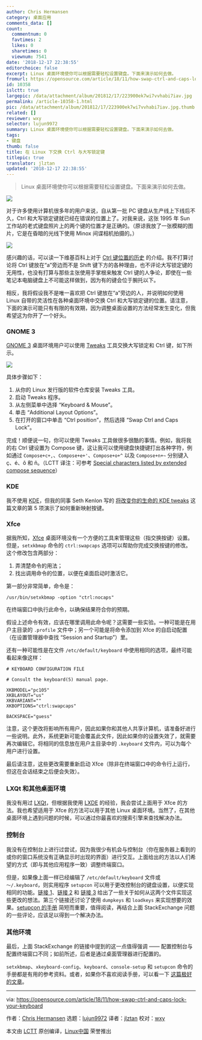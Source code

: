 ```yaml
---
author: Chris Hermansen
category: 桌面应用
comments_data: []
count:
  commentnum: 0
  favtimes: 2
  likes: 0
  sharetimes: 0
  viewnum: 7541
date: '2018-12-17 22:38:55'
editorchoice: false
excerpt: Linux 桌面环境使你可以根据需要轻松设置键盘。下面来演示如何去做。
fromurl: https://opensource.com/article/18/11/how-swap-ctrl-and-caps-lock-your-keyboard
id: 10358
islctt: true
largepic: /data/attachment/album/201812/17/223900ek7wi7vvhabi7iav.jpg
permalink: /article-10358-1.html
pic: /data/attachment/album/201812/17/223900ek7wi7vvhabi7iav.jpg.thumb.jpg
related: []
reviewer: wxy
selector: lujun9972
summary: Linux 桌面环境使你可以根据需要轻松设置键盘。下面来演示如何去做。
tags:
- 键盘
thumb: false
title: 在 Linux 下交换 Ctrl 与大写锁定键
titlepic: true
translator: jlztan
updated: '2018-12-17 22:38:55'
---
```



> 
> Linux 桌面环境使你可以根据需要轻松设置键盘。下面来演示如何去做。
> 
> 
> 


![](/data/attachment/album/201812/17/223900ek7wi7vvhabi7iav.jpg)


对于许多使用计算机很多年的用户来说，自从第一批 PC 键盘从生产线上下线后不久，Ctrl 和大写锁定键就已经在错误的位置上了。对我来说，这张 1995 年 Sun 工作站的老式键盘照片上的两个键的位置才是正确的。（原谅我放了一张模糊的图片，它是在昏暗的光线下使用 Minox 间谍相机拍摄的。）


![](/data/attachment/album/201812/17/223901ac7cczp33ir8xc2i.jpg)


感兴趣的话，可以读一下维基百科上对于 [Ctrl 键位置的历史](https://en.wikipedia.org/wiki/Control_key) 的介绍。我不打算讨论将 Ctrl 键放在“a”旁边而不是 Shift 键下方的各种理由，也不评论大写锁定键的无用性，也没有打算与那些主张使用手掌根来触发 Ctrl 键的人争论，即使在一些笔记本电脑键盘上不可能这样做到，因为有的键会位于腕托以下。


相反，我将假设我不是唯一喜欢把 Ctrl 键放在“a”旁边的人，并说明如何使用 Linux 自带的灵活性在各种桌面环境中交换 Ctrl 和大写锁定键的位置。请注意，下面的演示可能只有有限的有效期，因为调整桌面设置的方法经常发生变化，但我希望这为你开了一个好头。


### GNOME 3


[GNOME 3](https://www.gnome.org/gnome-3/) 桌面环境用户可以使用 [Tweaks](https://wiki.gnome.org/Apps/Tweaks) 工具交换大写锁定和 Ctrl 键，如下所示。


![](/data/attachment/album/201812/17/223916k64eueibnlx9jg6e.png)


具体步骤如下：


1. 从你的 Linux 发行版的软件仓库安装 Tweaks 工具。
2. 启动 Tweaks 程序。
3. 从左侧菜单中选择 “Keyboard & Mouse”。
4. 单击 “Additional Layout Options”。
5. 在打开的窗口中单击 “Ctrl position”，然后选择 “Swap Ctrl and Caps Lock”。


完成！顺便说一句，你可以使用 Tweaks 工具做很多很酷的事情。例如，我将我的右 Ctrl 键设置为 Compose 键，这让我可以使用键盘快捷键打出各种字符，例如通过 `Compose+c+,`、`Compose+e+'`、`Compose+o+^` 以及 `Compose+n+~` 分别键入 ç、é、ô 和 ñ。（LCTT 译注：可参考 [Special characters listed by extended compose sequence](https://www.ibm.com/support/knowledgecenter/en/SSKTWP_9.0.0/com.ibm.notes900.help.doc/acc_spec_characters_r.html)）


### KDE


我不使用 [KDE](https://www.kde.org/)，但我的同事 Seth Kenlon 写的 [将改变你的生命的 KDE tweaks](https://opensource.com/article/17/5/7-cool-kde-tweaks-will-improve-your-life) 这篇文章的第 5 项演示了如何重新映射按键。


### Xfce


据我所知，[Xfce](https://www.xfce.org/) 桌面环境没有一个方便的工具来管理这些（指交换按键）设置。 但是，`setxkbmap` 命令的 `ctrl:swapcaps` 选项可以帮助你完成交换按键的修改。这个修改包含两部分：


1. 弄清楚命令的用法；
2. 找出调用命令的位置，以便在桌面启动时激活它。


第一部分非常简单，命令是：



```
/usr/bin/setxkbmap -option "ctrl:nocaps"
```

在终端窗口中执行此命令，以确保结果符合你的预期。


假设上述命令有效，应该在哪里调用此命令呢？这需要一些实验。一种可能是在用户主目录的 `.profile` 文件中；另一个可能是将命令添加到 Xfce 的自启动配置（在设置管理器中查找 “Session and Startup”）里。


还有一种可能性是在文件 `/etc/default/keyboard` 中使用相同的选项，最终可能看起来像这样：



```
# KEYBOARD CONFIGURATION FILE

# Consult the keyboard(5) manual page.

XKBMODEL="pc105"
XKBLAYOUT="us"
XKBVARIANT=""
XKBOPTIONS="ctrl:swapcaps"

BACKSPACE="guess"
```

注意，这个更改将影响所有用户，因此如果你和其他人共享计算机，请准备好进行一些说明。此外，系统更新可能会覆盖此文件，因此如果你的设置失效了，就需要再次编辑它。将相同的信息放在用户主目录中的 `.keyboard` 文件内，可以为每个用户进行设置。


最后请注意，这些更改需要重新启动 Xfce（除非在终端窗口中的命令行上运行，但这在会话结束之后便会失效）。


### LXQt 和其他桌面环境


我没有用过 [LXQt](https://lxqt.org/)，但根据我使用 [LXDE](https://lxde.org/) 的经验，我会尝试上面用于 Xfce 的方法。我也希望适用于 Xfce 的方法可以用于其他 Linux 桌面环境。当然了，在其他桌面环境上遇到问题的时候，可以通过你最喜欢的搜索引擎来查找解决办法。


### 控制台


我没有在控制台上进行过尝试，因为我很少有机会与控制台（你在服务器上看到的或你的窗口系统没有正确显示时出现的界面）进行交互。上面给出的方法以人们希望的方式（即与其他应用程序一致）调整终端窗口。


但是，如果像上面一样已经编辑了 `/etc/default/keyboard` 文件或 `〜/.keyboard`，则实用程序 `setupcon` 可以用于更改控制台的键盘设置，以便实现相同的功能。[链接 1](https://askubuntu.com/questions/485454/how-to-remap-keys-on-a-user-level-both-with-and-without-x)、[链接 2](https://unix.stackexchange.com/questions/198791/how-do-i-permanently-change-the-console-tty-font-type-so-it-holds-after-reboot) 和 [链接 3](https://superuser.com/questions/290115/how-to-change-console-keymap-in-linux) 给出了一些关于如何从这两个文件实现这些更改的想法。第三个链接还讨论了使用 `dumpkeys` 和 `loadkeys` 来实现想要的效果。[setupcon 的手册](http://man.he.net/man1/setupcon) 简短而重要，值得阅读，再结合上面 StackExchange 问题的一些评论，应该足以得到一个解决办法。


### 其他环境


最后，上面 StackExchange 的链接中提到的这一点值得强调 —— 配置控制台与配置终端窗口不同；如前所述，后者是通过桌面管理器进行配置的。


`setxkbmap`、`xkeyboard-config`、`keyboard`、`console-setup` 和 `setupcon` 命令的手册都是有用的参考资料。或者，如果你不喜欢阅读手册，可以看一下 [这篇极好的文章](http://www.noah.org/wiki/CapsLock_Remap_Howto)。




---


via: <https://opensource.com/article/18/11/how-swap-ctrl-and-caps-lock-your-keyboard>


作者：[Chris Hermansen](https://opensource.com/users/clhermansen) 选题：[lujun9972](https://github.com/lujun9972) 译者：[jlztan](https://github.com/jlztan) 校对：[wxy](https://github.com/wxy)


本文由 [LCTT](https://github.com/LCTT/TranslateProject) 原创编译，[Linux中国](https://linux.cn/) 荣誉推出